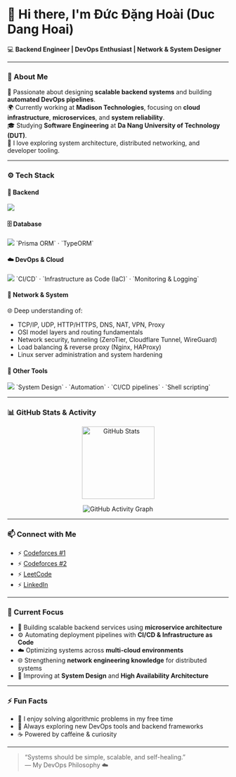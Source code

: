 # 👋 Hi there, I'm Đức Đặng Hoài (Duc Dang Hoai)

💻 **Backend Engineer | DevOps Enthusiast | Network & System Designer**

---

### 🧠 About Me

🚀 Passionate about designing **scalable backend systems** and building **automated DevOps pipelines**.  
🌍 Currently working at **Madison Technologies**, focusing on **cloud infrastructure**, **microservices**, and **system reliability**.  
🎓 Studying **Software Engineering** at **Da Nang University of Technology (DUT)**.  
💬 I love exploring system architecture, distributed networking, and developer tooling.

---

### ⚙️ Tech Stack

#### 🧩 Backend  
<img src="https://skillicons.dev/icons?i=nodejs,python,go,nestjs,express,fastapi" />

#### 🗄️ Database  
<img src="https://skillicons.dev/icons?i=postgresql,mysql,mongodb,redis" />  
`Prisma ORM` · `TypeORM`

#### ☁️ DevOps & Cloud  
<img src="https://skillicons.dev/icons?i=docker,kubernetes,aws,gcp,azure,nginx,cloudflare,githubactions" />  
`CI/CD` · `Infrastructure as Code (IaC)` · `Monitoring & Logging`

#### 🧠 Network & System  
🌐 Deep understanding of:
- TCP/IP, UDP, HTTP/HTTPS, DNS, NAT, VPN, Proxy  
- OSI model layers and routing fundamentals  
- Network security, tunneling (ZeroTier, Cloudflare Tunnel, WireGuard)  
- Load balancing & reverse proxy (Nginx, HAProxy)  
- Linux server administration and system hardening

#### 🧩 Other Tools  
<img src="https://skillicons.dev/icons?i=linux,bash,powershell,git,github,vscode" />  
`System Design` · `Automation` · `CI/CD pipelines` · `Shell scripting`

---

### 📊 GitHub Stats & Activity

<p align="center">
  <img src="https://github-readme-stats.vercel.app/api?username=daikaduc05&show_icons=true&theme=tokyonight&hide_border=true" alt="GitHub Stats" height="165" />
</p>

<p align="center">
  <img src="https://github-readme-activity-graph.vercel.app/graph?username=daikaduc05&theme=tokyo-night&hide_border=true&area=true" alt="GitHub Activity Graph" />
</p>

---

### 📫 Connect with Me

- ⚡ [Codeforces #1](https://codeforces.com/profile/bkdn24.dakduk12)  
- ⚡ [Codeforces #2](https://codeforces.com/profile/daikaduc)  
- ⚡ [LeetCode](https://leetcode.com/u/daikaduc/)  
- ⚡ [LinkedIn](https://www.linkedin.com/in/duc-dang-hoai-b15647177/)

---

### 🌱 Current Focus

- 🧩 Building scalable backend services using **microservice architecture**  
- ⚙️ Automating deployment pipelines with **CI/CD & Infrastructure as Code**  
- ☁️ Optimizing systems across **multi-cloud environments**  
- 🌐 Strengthening **network engineering knowledge** for distributed systems  
- 🧭 Improving at **System Design** and **High Availability Architecture**

---

### ⚡ Fun Facts

- 🧩 I enjoy solving algorithmic problems in my free time  
- 🧠 Always exploring new DevOps tools and backend frameworks  
- ☕ Powered by caffeine & curiosity  

---

> “Systems should be simple, scalable, and self-healing.”  
> — My DevOps Philosophy ☁️
